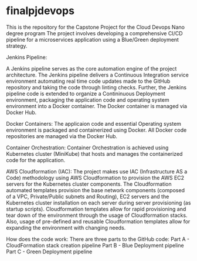 # finalpjdevops
This is the repository for the Capstone  Project for the Cloud Devops Nano degree program 
The  project involves developing a comprehensive CI/CD pipeline for a microservices application using a Blue/Green deployment strategy.

Jenkins Pipeline:

A Jenkins pipeline serves as the core automation engine of the project architecture.
The Jenkins pipeline delivers a Continuous Integration service environment automating real time code updates made to the GitHub repository and taking the code through linting checks. 
Further, the Jenkins pipeline code is extended to organize a Contininuous Deployment environment, packaging the application code and operating system environment into a Docker container. The Docker container is managed via Docker Hub.

Docker Containers:
The applicaion code and essential Operating system environment is packaged and containerized using Docker. All Docker code repositories are managed via the Docker Hub.

Container Orchestration:
Container Orchestration is achieved using Kubernetes cluster (MiniKube) that hosts and manages the containerized code for the application. 

AWS Cloudformation (IAC):
The project makes use IAC (Infrastructure AS a Code) methodology using AWS Cloudformation to provision the AWS EC2 servers for the Kubernetes cluster components.
The Cloudformation automated templates provision the base network components (composed of a VPC, Private/Public subnets and Routing), EC2 servers and the Kubernetes cluster installation on each server during server provisioning (as startup scripts). 
Cloudformation templates allow for rapid provisioning and tear down of the environment through the usage of Cloudformation stacks. Also, usage of pre-defined and reusable Cloudformation templates allow for expanding the environment with changing needs.  

How does the code work:
There are three parts to the GitHub code:
Part A - CloudFormation stack creation pipeline
Part B - Blue Deployment pipeline
Part C - Green Deployment pipeline
